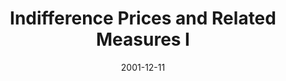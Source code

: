 ---
abstract: ''
authors:
- Marek Straka
date: '2001-12-11'
featured: false
publication_types:
- '0'
publishDate: '2001-12-11'
title: Indifference Prices and Related Measures I
url_pdf: ''
---